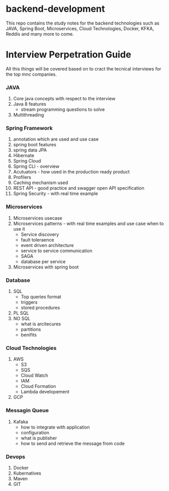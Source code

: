# backend-development
This repo contains the study notes for the backend technologies such as JAVA, Spring Boot, Microservices, Cloud Technologies, Docker, KFKA, Reddis and many more to come.


# Interview Perpetration Guide

All this things will be covered based on to cract the tecnical interviews for the top mnc companies.

### JAVA

1. Core java concepts with respect to the interview
2. Java 8 features
   - stream programming questions to solve
3. Multithreading

### Spring Framework
1. annotation which are used and use case
2. spring boot features
3. spring data JPA
4. Hibernate
5. Spring Cloud
6. Spring CLI - overview
7. Acutuators - how used in the production ready product
8. Profilers
9. Caching mechanism used
10. REST API - good practice and swagger open API specification
11. Spring Security - with real time example

### Microservices 
1. Microservices usecase
2. Microservices patterns - with real time examples and use case when to use it
   - Service discovery
   - fault toleraence 
   - event driven architecture
   - service to service communication
   - SAGA
   - database per service
3. Microservices with spring boot

### Database
1. SQL
   - Top queries format
   - triggers
   - stored procedures
2. PL SQL
3. NO SQL
   - what is arcitecures
   - partitions
   - benifits

### Cloud Technologies
1. AWS
   - S3
   - SQS
   - Cloud Watch
   - IAM
   - Cloud Formation
   - Lambda developement
2. GCP

### Messagin Queue 
1. Kafaka 
   - how to integrate with application
   - configuration
   - what is publisher 
   - how to send and retrieve the message from code

### Devops
1. Docker
2. Kubernatives
3. Maven
4. GIT
